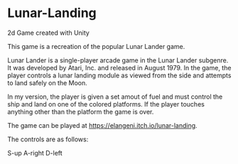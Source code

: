 # Lunar-Landing
2d Game created with Unity

This game is a recreation of the popular Lunar Lander game. 

Lunar Lander is a single-player arcade game in the Lunar Lander subgenre. It was developed by Atari, Inc. and released in August 1979. In the game, the player controls a lunar landing module as viewed from the side and attempts to land safely on the Moon.

In my version, the player is given a set amout of fuel and must control the ship and land on one of the colored platforms. If the player touches anything other than the platform the game is over.

The game can be played at https://elangeni.itch.io/lunar-landing.

The controls are as follows:

S-up
A-right
D-left

